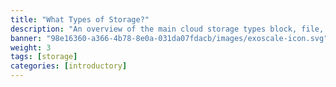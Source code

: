 ```yaml
---
title: "What Types of Storage?"
description: "An overview of the main cloud storage types block, file, and object and how they support diverse workloads."
banner: "98e16360-a366-4b78-8e0a-031da07fdacb/images/exoscale-icon.svg"
weight: 3
tags: [storage]
categories: [introductory]
---
```

